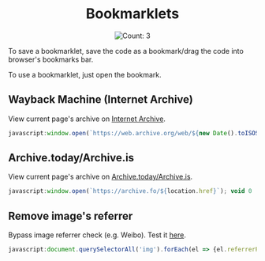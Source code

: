 <h1 align="center">Bookmarklets</h1>

<div align="center">

![Count: 3](https://img.shields.io/badge/COUNT-3-blue.svg?style=for-the-badge)

</div>

To save a bookmarklet, save the code as a bookmark/drag the code into browser's bookmarks bar.

To use a bookmarklet, just open the bookmark.

## Wayback Machine (Internet Archive)

View current page's archive on [Internet Archive](https://archive.org/web/).

```js
javascript:window.open(`https://web.archive.org/web/${new Date().toISOString().replace(/-|T|:/g, '').substring(0, 14)}/${location.href}`); void 0
```

## Archive.today/Archive.is

View current page's archive on [Archive.today/Archive.is](https://archive.fo/).

```js
javascript:window.open(`https://archive.fo/${location.href}`); void 0
```

## Remove image's referrer

Bypass image referrer check (e.g. Weibo). Test it [here](https://luyilin.github.io/Aoba/).

```js
javascript:document.querySelectorAll('img').forEach(el => {el.referrerPolicy = 'no-referrer'; el.src = el.src}); void 0
```
